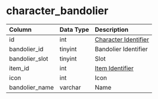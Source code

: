 # character\_bandolier

| Column | Data Type | Description |
| :--- | :--- | :--- |
| id | int | [Character Identifier](character_data.md) |
| bandolier\_id | tinyint | Bandolier Identifier |
| bandolier\_slot | tinyint | Slot |
| item\_id | int | [Item Identifier](https://github.com/EQEmu/docs-db-schema/tree/e0eb157dbf5563b03c0faf391abc87ec69239f4a/docs/categories/characters/items.md) |
| icon | int | Icon |
| bandolier\_name | varchar | Name |

